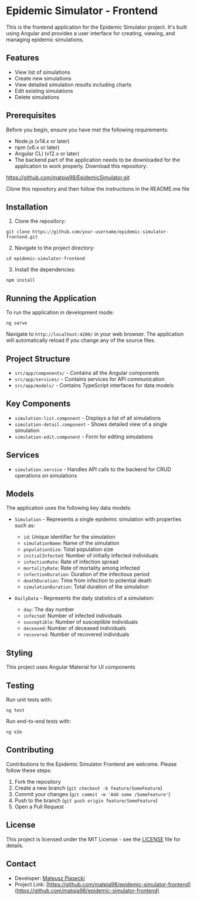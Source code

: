 # Epidemic Simulator - Frontend

This is the frontend application for the Epidemic Simulator project. It's built using Angular and provides a user interface for creating, viewing, and managing epidemic simulations.

## Features

- View list of simulations
- Create new simulations
- View detailed simulation results including charts
- Edit existing simulations
- Delete simulations

## Prerequisites

Before you begin, ensure you have met the following requirements:

- Node.js (v14.x or later)
- npm (v6.x or later)
- Angular CLI (v12.x or later)
- The backend part of the application needs to be downloaded for the application to work properly. Download this repository:

https://github.com/matpia98/EpidemicSimulator.git

Clone this repository and then follow the instructions in the README.me file

## Installation

1. Clone the repository:

```git
git clone https://github.com/your-username/epidemic-simulator-frontend.git
```

2. Navigate to the project directory:
   
```node
cd epidemic-simulator-frontend
```

3. Install the dependencies:

```node
npm install
```

## Running the Application

To run the application in development mode:

```node
ng serve
```

Navigate to `http://localhost:4200/` in your web browser. The application will automatically reload if you change any of the source files.


## Project Structure

- `src/app/components/` - Contains all the Angular components
- `src/app/services/` - Contains services for API communication
- `src/app/models/` - Contains TypeScript interfaces for data models

## Key Components

- `simulation-list.component` - Displays a list of all simulations
- `simulation-detail.component` - Shows detailed view of a single simulation
- `simulation-edit.component` - Form for editing simulations

## Services

- `simulation.service` - Handles API calls to the backend for CRUD operations on simulations

## Models

The application uses the following key data models:

- `Simulation` - Represents a single epidemic simulation with properties such as:
  - `id`: Unique identifier for the simulation
  - `simulationName`: Name of the simulation
  - `populationSize`: Total population size
  - `initialInfected`: Number of initially infected individuals
  - `infectionRate`: Rate of infection spread
  - `mortalityRate`: Rate of mortality among infected
  - `infectionDuration`: Duration of the infectious period
  - `deathDuration`: Time from infection to potential death
  - `simulationDuration`: Total duration of the simulation

- `DailyData` - Represents the daily statistics of a simulation:
  - `day`: The day number
  - `infected`: Number of infected individuals
  - `susceptible`: Number of susceptible individuals
  - `deceased`: Number of deceased individuals
  - `recovered`: Number of recovered individuals


## Styling

This project uses Angular Material for UI components

## Testing

Run unit tests with:

```node
ng test
```

Run end-to-end tests with:

```node
ng e2e
```

## Contributing

Contributions to the Epidemic Simulator Frontend are welcome. Please follow these steps:

1. Fork the repository
2. Create a new branch (`git checkout -b feature/SomeFeature`)
3. Commit your changes (`git commit -m 'Add some /SomeFeature'`)
4. Push to the branch (`git push origin feature/SomeFeature`)
5. Open a Pull Request

## License

This project is licensed under the MIT License - see the [LICENSE](LICENSE.md) file for details.

## Contact

- Developer: [Mateusz Piasecki](https://github.com/matpia98)
- Project Link: [https://github.com/matpia98/epidemic-simulator-frontend](https://github.com/matpia98/epidemic-simulator-frontend)
